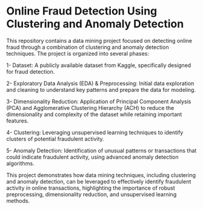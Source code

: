 # Online Fraud Detection Using Clustering and Anomaly Detection

This repository contains a data mining project focused on detecting online fraud through a combination of clustering and anomaly detection techniques. The project is organized into several phases:

1- Dataset: A publicly available dataset from Kaggle, specifically designed for fraud detection.

2- Exploratory Data Analysis (EDA) & Preprocessing: Initial data exploration and cleaning to understand key patterns and prepare the data for modeling.

3- Dimensionality Reduction: Application of Principal Component Analysis (PCA) and Agglomerative Clustering Hierarchy (ACH) to reduce the dimensionality and complexity of the dataset while retaining important features.

4- Clustering: Leveraging unsupervised learning techniques to identify clusters of potential fraudulent activity.

5- Anomaly Detection: Identification of unusual patterns or transactions that could indicate fraudulent activity, using advanced anomaly detection algorithms.


This project demonstrates how data mining techniques, including clustering and anomaly detection, can be leveraged to effectively identify fraudulent activity in online transactions, highlighting the importance of robust preprocessing, dimensionality reduction, and unsupervised learning methods.
